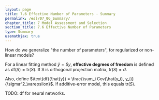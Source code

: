 ```yaml
---
layout: page
title: 7.6 Effective Number of Parameters - Summary
permalink: /esl/07_06_Summary/
chapter_title: 7 Model Assessment and Selection
section_title: 7.6 Effective Number of Parameters
type: Summary
usemathjax: true
---
```


How do we generalize "the number of parameters", for regularized or non-linear models?

For a linear fitting method $\hat{y} = Sy$, **effective degrees of freedom** is defined as $\text{df}(S) = \text{tr}(S)$. If S is orthogonal projection matrix, $\text{tr}(S) = d$.

Also, define $\text{df}(\hat{y}) = \frac{\sum_i Cov(\hat{y_i}, y_i)}{\sigma^2_\varepsilon}$. If additive-error model, this equals $\text{tr}(S)$.

TODO: df for neural networks.